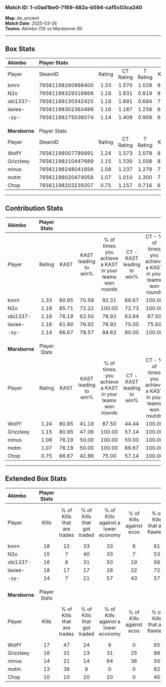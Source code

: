 ### Match ID: 1-c0ad1be0-7169-482a-b594-caf5c03ca240  
**Map**: de_ancient  
**Match Date**: 2025-03-26  
**Teams**: Akimbo (13) vs Marsborne (8)  

---  

## Box Stats  

| **Akimbo**    | Player Stats      |        |           |          |       |      |       |         |        |      |     |
| :- | :- | :-: | :-: | :-: | :-: | :-: | :-: | :-: | :-: | :-: | :-: |
| Player        | SteamID           | Rating | CT Rating | T Rating | KAST  | ADR  | Kills | Assists | Deaths | K/D  | HS% |
| kmrn          | 76561198260998400 |  1.33  |   1.570   |  1.028   | 80.95 | 77.7 |  18   |    3    |   13   | 1.38 | 44  |
| N2o           | 76561198329316668 |  1.18  |   1.631   |  0.819   | 85.71 | 78.6 |  15   |    6    |   16   | 0.94 | 60  |
| obi1337-      | 76561199130342425 |  1.18  |   1.691   |  0.684   | 76.19 | 79.9 |  16   |    6    |   15   | 1.07 | 50  |
| laxiee-       | 76561198302363499 |  1.16  |   1.187   |  1.258   | 61.90 | 73.3 |  18   |    1    |   13   | 1.38 | 55  |
| -zy-          | 76561198275036074 |  1.14  |   1.409   |  0.909   | 66.67 | 96.0 |  14   |    9    |   13   | 1.08 | 57  |
|               |                   |        |           |          |       |      |       |         |        |      |     |
|               |                   |        |           |          |       |      |       |         |        |      |     |
|               |                   |        |           |          |       |      |       |         |        |      |     |
| **Marsborne** | Player Stats      |        |           |          |       |      |       |         |        |      |     |
| Player        | SteamID           | Rating | CT Rating | T Rating | KAST  | ADR  | Kills | Assists | Deaths | K/D  | HS% |
| WolfY         | 76561198007789991 |  1.24  |   1.573   |  1.078   | 80.95 | 79.1 |  17   |    8    |   16   | 1.06 | 52  |
| Grizzleey     | 76561198210447689 |  1.15  |   1.530   |  1.058   | 80.95 | 84.0 |  16   |    5    |   18   | 0.89 | 50  |
| minus         | 76561198248041656 |  1.08  |   1.237   |  1.279   | 76.19 | 85.1 |  14   |    4    |   16   | 0.88 | 35  |
| motm          | 76561198020474058 |  1.07  |   1.010   |  1.300   | 76.19 | 78.5 |  13   |    5    |   14   | 0.93 | 69  |
| Chop          | 76561198203239207 |  0.75  |   1.157   |  0.716   | 66.67 | 60.6 |  10   |    6    |   17   | 0.59 | 80  |
---  

## Contribution Stats  

| **Akimbo**    | Player Stats |       |                      |                                                        |                           |                                                             |                          |                                                            |
| :- | :-: | :-: | :-: | :-: | :-: | :-: | :-: | :-: |
| Player        |    Rating    | KAST  | KAST leading to win% | % of times you achieve a KAST in your teams won rounds | CT - KAST leading to win% | CT - % of times you achieve a KAST in your teams won rounds | T - KAST leading to win% | T - % of times you achieve a KAST in your teams won rounds |
| kmrn          |     1.33     | 80.95 |        70.59         |                         92.31                          |           66.67           |                           100.00                            |          80.00           |                           80.00                            |
| N2o           |     1.18     | 85.71 |        72.22         |                         100.00                         |           72.73           |                           100.00                            |          71.43           |                           100.00                           |
| obi1337-      |     1.18     | 76.19 |        62.50         |                         76.92                          |           63.64           |                            87.50                            |          60.00           |                           60.00                            |
| laxiee-       |     1.16     | 61.90 |        76.92         |                         76.92                          |           75.00           |                            75.00                            |          80.00           |                           80.00                            |
| -zy-          |     1.14     | 66.67 |        78.57         |                         84.62                          |           80.00           |                           100.00                            |          75.00           |                           60.00                            |
|               |              |       |                      |                                                        |                           |                                                             |                          |                                                            |
|               |              |       |                      |                                                        |                           |                                                             |                          |                                                            |
|               |              |       |                      |                                                        |                           |                                                             |                          |                                                            |
| **Marsborne** | Player Stats |       |                      |                                                        |                           |                                                             |                          |                                                            |
| Player        |    Rating    | KAST  | KAST leading to win% | % of times you achieve a KAST in your teams won rounds | CT - KAST leading to win% | CT - % of times you achieve a KAST in your teams won rounds | T - KAST leading to win% | T - % of times you achieve a KAST in your teams won rounds |
| WolfY         |     1.24     | 80.95 |        41.18         |                         87.50                          |           44.44           |                           100.00                            |          37.50           |                           75.00                            |
| Grizzleey     |     1.15     | 80.95 |        47.06         |                         100.00                         |           57.14           |                           100.00                            |          40.00           |                           100.00                           |
| minus         |     1.08     | 76.19 |        50.00         |                         100.00                         |           50.00           |                           100.00                            |          50.00           |                           100.00                           |
| motm          |     1.07     | 76.19 |        50.00         |                         100.00                         |           66.67           |                           100.00                            |          40.00           |                           100.00                           |
| Chop          |     0.75     | 66.67 |        42.86         |                         75.00                          |           57.14           |                           100.00                            |          28.57           |                           50.00                            |
---  

## Extended Box Stats  

| **Akimbo**    | Player Stats |                            |                            |                                    |                         |                              |                                 |        |                             |                                     |                          |                               |                            |
| :- | :-: | :-: | :-: | :-: | :-: | :-: | :-: | :-: | :-: | :-: | :-: | :-: | :-: |
| Player        |    Kills     | % of Kills that are trades | % of Kills that got traded | % of Kills against a lower economy | % of Kills against ecos | % of Kills that are flawless | % of Kills that are close duels | Deaths | % of Deaths that get traded | % of Deaths against a lower economy | % of Deaths against ecos | % of Deaths that are flawless | % of Deaths that are close |
| kmrn          |      18      |             22             |             33             |                 33                 |            6            |              61              |               11                |   13   |              0              |                 23                  |            8             |              62               |             0              |
| N2o           |      15      |             7              |             40             |                 33                 |            7            |              53              |                0                |   16   |             25              |                 31                  |            6             |              75               |             0              |
| obi1337-      |      16      |             6              |             31             |                 50                 |           19            |              56              |                6                |   15   |             20              |                 27                  |            13            |              60               |             0              |
| laxiee-       |      18      |             17             |             17             |                 28                 |           22            |              72              |                6                |   13   |             15              |                 23                  |            0             |              62               |             0              |
| -zy-          |      14      |             7              |             21             |                 57                 |           43            |              57              |                7                |   13   |             15              |                 31                  |            8             |              54               |             8              |
|               |              |                            |                            |                                    |                         |                              |                                 |        |                             |                                     |                          |                               |                            |
|               |              |                            |                            |                                    |                         |                              |                                 |        |                             |                                     |                          |                               |                            |
|               |              |                            |                            |                                    |                         |                              |                                 |        |                             |                                     |                          |                               |                            |
| **Marsborne** | Player Stats |                            |                            |                                    |                         |                              |                                 |        |                             |                                     |                          |                               |                            |
| Player        |    Kills     | % of Kills that are trades | % of Kills that got traded | % of Kills against a lower economy | % of Kills against ecos | % of Kills that are flawless | % of Kills that are close duels | Deaths | % of Deaths that get traded | % of Deaths against a lower economy | % of Deaths against ecos | % of Deaths that are flawless | % of Deaths that are close |
| WolfY         |      17      |             47             |             24             |                 6                  |            0            |              65              |                6                |   16   |             13              |                 19                  |            6             |              69               |             6              |
| Grizzleey     |      16      |             31             |             13             |                 31                 |           25            |              88              |                0                |   18   |             22              |                 22                  |            6             |              50               |             11             |
| minus         |      14      |             21             |             14             |                 64                 |           36            |              50              |                0                |   16   |             44              |                  6                  |            0             |              69               |             0              |
| motm          |      13      |             38             |             8              |                 0                  |            0            |              62              |                0                |   14   |             29              |                 21                  |            7             |              43               |             14             |
| Chop          |      10      |             10             |             20             |                 20                 |            0            |              40              |                0                |   17   |             35              |                 24                  |            6             |              71               |             0              |

